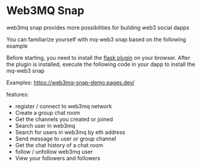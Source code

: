 # Web3MQ Snap

web3mq snap provides more possibilities for building web3 social dapps

You can familiarize yourself with mq-web3 snap based on the following example

Before starting, you need to install the [flask plugin](https://chrome.google.com/webstore/detail/metamask-flask-developmen/ljfoeinjpaedjfecbmggjgodbgkmjkjk?hl=zh-CN) on your browser. After the plugin is installed, execute the following code in your dapp to install the mq-web3 snap

Examples: https://web3mq-snap-demo.pages.dev/

features:
  - register / connect to web3mq network
- Create a group chat room
- Get the channels you created or joined
- Search user in web3mq
- Search for users in web3mq by eth address
- Send message to user or group channel
- Get the chat history of a chat room
- follow / unfollow web3mq user
- View your followers and followers
